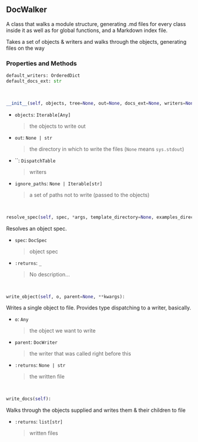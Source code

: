## <a id="Peeves.Peeves.Doc.DocWalker.DocWalker">DocWalker</a>
A class that walks a module structure, generating .md files for every class inside it as well as for global functions,
and a Markdown index file.

Takes a set of objects & writers and walks through the objects, generating files on the way



### Properties and Methods
```python
default_writers: OrderedDict
default_docs_ext: str
```
<a id="Peeves.Peeves.Doc.DocWalker.DocWalker.__init__" class="docs-object-method">&nbsp;</a>
```python
__init__(self, objects, tree=None, out=None, docs_ext=None, writers=None, ignore_paths=None, description=None, verbose=True, template_directory=None, examples_directory=None, **extra_fields): 
```

- `objects`: `Iterable[Any]`
    >the objects to write out
- `out`: `None | str`
    >the directory in which to write the files (`None` means `sys.stdout`)
- ``: `DispatchTable`
    >writers
- `ignore_paths`: `None | Iterable[str]`
    >a set of paths not to write (passed to the objects)

<a id="Peeves.Peeves.Doc.DocWalker.DocWalker.resolve_spec" class="docs-object-method">&nbsp;</a>
```python
resolve_spec(self, spec, *args, template_directory=None, examples_directory=None, extra_fields=None, **kwargs): 
```
Resolves an object spec.
- `spec`: `DocSpec`
    >object spec
- `:returns`: `_`
    >No description...

<a id="Peeves.Peeves.Doc.DocWalker.DocWalker.write_object" class="docs-object-method">&nbsp;</a>
```python
write_object(self, o, parent=None, **kwargs): 
```
Writes a single object to file.
        Provides type dispatching to a writer, basically.
- `o`: `Any`
    >the object we want to write
- `parent`: `DocWriter`
    >the writer that was called right before this
- `:returns`: `None | str`
    >the written file

<a id="Peeves.Peeves.Doc.DocWalker.DocWalker.write_docs" class="docs-object-method">&nbsp;</a>
```python
write_docs(self): 
```
Walks through the objects supplied and writes them & their children to file
- `:returns`: `list[str]`
    >written files



